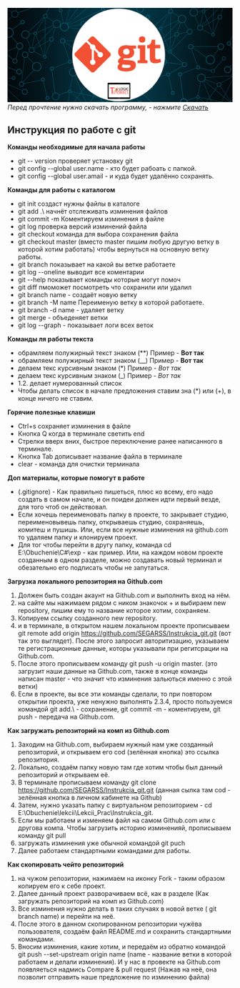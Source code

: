 ![Картинка git](git.jpg)
*Перед прочтение нужно скачать программу, - нажмите [Скачать](https://git-scm.com/download/win)*

## Инструкция по работе с git

**Команды необходимые для начала работы**
* git -- version проверяет установку git
* git config --global user.name - кто будет рабоать с папкой.
* git config --global user.amail - и куда будет удалённо сохранять.

**Команды для работы с каталогом**
* git init создаст нужны файлы в каталоге
* git add .\ начнёт отслеживать изминения файлов
* git commit -m Коментируем изминения в файле
* git log проверка версий изминений файла
* git checkout команда для выбора сохранения файла
* git checkout master (вместо master пишим любую другую ветку в которой хотим работать) чтобы вернуться на основную ветку работы.
* git branch показывает на какой вы ветке работаете
* git log --oneline выводит все коментарии
* git --help показывает команды которые могут помоч
* git diff пмоможет посмотреть что сохранили или удалил
* git branch name - создаёт новую ветку
* git branch -M name Переименую ветку в которой работаете.
* git branch -d name - удаляет ветку
* git merge - объеденяет ветки
* git log --graph - показывает логи всех веток

**Команды ля работы текста**
* обрамляем полужирный текст знаком (**) Пример - **Вот так**
* обрамляем полужирный текст знаком (__) Пример - __Вот так__
* делаем текс курсивным знаком (*) Пример - *Вот так*
* делаем текс курсивным знаком (_) Пример - _Вот так_
* 1.2. делает нумерованный список
* Чтобы делать список в начале предложения ставим зна (*) или (+), в конце ничего не ставим.

**Горячие полезные клавиши**
* Ctrl+s сохраняет изминения в файле
* Кнопка Q когда в терминале светить end
* Стрелки вверх вних, быстрое переключение ранее написанного в терминале.
* Кнопка Tab дописывает название файла в терминале
* clear - команда для очистки терминала

**Доп материалы, которые помогут в работе**
* (.gitignore) - Как правильно пишеться, плюс ко всему, его надо создать в самом начале, и он поидеи должен идти первый везде, для того чтоб он действовал.
* Если хочешь переименовать папку в проекте, то закрывает студию, переименовывешь папку, открываешь студию, сохраняешь, комитеш и пушишь. Или, если все нужные изминения на github.com то удаляем папку и клонируем проект.
* Для тог чтобы перейти в другу папку, команда cd E:\Obuchenie\C#\exp - как пример. Или, на каждом новом проекте созданным в одном разделе, можно создавать новый терминал и обезательно его подписать чтобы не запутаться. 

**Загрузка локального репозитория на Github.com**
1. Должен быть создан акаунт на Github.com и выполнить вход на нём.
2. на сайте мы нажимаем рядом с ником знакочок + и выбираем new repository, пишим ему то название которое хотим, сохраняем.
3. Копируем ссылку созданного new repository.
4. и в терминале, в открытом нашем локальном проекте прописываем git remote add origin https://github.com/SEGARSS/Instrukcia_git.git (вот так это выглядет). После этого запросит авторитизацию, указываем те регистрационные данные, которы указывали при регитсрации на Github.com.
5. После этого прописываем команду git push -u origin master. (это загрузит наши данные на Github.com, также в конце команды написан master - что значит что изминения зальються именно с этой ветки)
6. Если в проекте, вы все эти команды сделали, то при повтором открытии проекта, уже ненужно выполнять 2.3.4, просто пользуемся командой git add.\ - сохранение, git commit -m - коментируем, git push - передача на Github.com.

**Как загружать репозиторий на комп из Github.com**
1. Заходим на Github.com, выбираем нужный нам уже созданный репозиторий, и открываем его cod (зелённая кнопка) это ссылка репозитория.
2. Локально, создаём папку новую там где хотим чтобы был данный репозиторий и открываем её.
3. В терминале прописываем команду git clone https://github.com/SEGARSS/Instrukcia_git.git (данная сылка там cod - зелённая кнопка в личном кабинете на Github)
4. Затем, нужно указать папку с виртуальном репозиторием - cd E:\Obuchenie\lekcii\Lekcii_Prac\Instrukcia_git.
5. Если мы работаем и изменяем файл на самом Github.com или с другова компа. Чтобы загрузить историю изминенияй, прописываем команду git pull
6. загружать изминения уже обычной командой git puch
7. Далее работаем стандартными командами для работы.

**Как скопировать чейто репозиторий**
1. на чужом репозитории, нажимаем на иконку Fork - таким образом копируем его к себе проект.
2. Далее данный проект разворачиваем всё, как в разделе (Как загружать репозиторий на комп из Github.com)
3. Все изминения нужно делать в таких случаях в новой ветке ( git branch name) и перейти на неё.
4. После этого в данном скопированном репозитории чужёва пользователя, создаём файл README.md и сохранить стандартными командами. 
5. Вносим изминения, какие хотим, и передаём из обратно командой git push --set-upstream origin name (name - название ветки в которой работаем и делали изминения). И у нас в провекте на Github.com  появляеться надмись Compare & pull request (Нажав на неё, она позволит отправить наше предложение по изминению файла)
